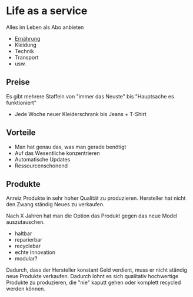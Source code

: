 # Life as a service

Alles im Leben als Abo anbieten

- [Ernährung](./lieferdienst.md)
- Kleidung
- Technik
- Transport
- usw.

## Preise

Es gibt mehrere Staffeln von "immer das Neuste" bis "Hauptsache es funktioniert"

- Jede Woche neuer Kleiderschrank bis Jeans + T-Shirt

## Vorteile

- Man hat genau das, was man gerade benötigt
- Auf das Wesentliche konzentrieren
- Automatische Updates
- Ressourcenschonend

## Produkte 

Anreiz Produkte in sehr hoher Qualität zu produzieren. Hersteller hat nicht den Zwang ständig Neues zu verkaufen. 

Nach X Jahren hat man die Option das Produkt gegen das neue Model auszutauschen.

- haltbar
- reparierbar
- recyclebar
- echte Innovation
- modular?

Dadurch, dass der Hersteller konstant Geld verdient, muss er nicht ständig neue Produkte verkaufen. Dadurch lohnt es sich qualitativ hochwertige Produkte zu produzieren, die "nie" kaputt gehen oder komplett recycled werden können.
